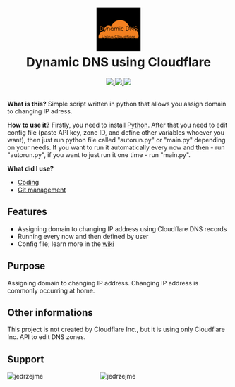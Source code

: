 <h1 align = 'center'>
    <img 
        src = '/assets/icon.png' 
        height = '100' 
        width = '100' 
        alt = 'Icon' 
    />
    <br>
    Dynamic DNS using Cloudflare
    <br>
</h1>

<div align = 'center'>
    <a href = 'https://github.com/jedrzejme/DynamicDNSUsingCloudflare/issues'>
        <img src = 'https://img.shields.io/github/issues/jedrzejme/DynamicDNSUsingCloudflare'/>
    </a>
    <a href = 'https://github.com/jedrzejme/DynamicDNSUsingCloudflare/pulls'>
        <img src = 'https://img.shields.io/github/issues-pr/jedrzejme/DynamicDNSUsingCloudflare'/>
    </a>
    <a href = 'https://github.com/jedrzejme/DynamicDNSUsingCloudflare/releases'>
        <img src = 'https://img.shields.io/github/v/release/jedrzejme/DynamicDNSUsingCloudflare?include_prereleases&label=Latest%20Release'/>
    </a>
</div>

<br>

**What is this?** Simple script written in python that allows you assign domain to changing IP adress.

**How to use it?** Firstly, you need to install [Python](https://www.python.org/downloads/). After that you need to edit config file (paste API key, zone ID, and define other variables whoever you want), then just run python file called "autorun.py" or "main.py" depending on your needs. If you want to run it automatically every now and then - run "autorun.py", if you want to just run it one time - run "main.py".

**What did I use?**
* [Coding](https://code.visualstudio.com/)
* [Git management](https://desktop.github.com/)

## Features
* Assigning domain to changing IP address using Cloudflare DNS records
* Running every now and then defined by user
* Config file; learn more in the [wiki](https://github.com/jedrzejme/DynamicDNSUsingCloudflare/wiki/Config-File)

## Purpose
Assigning domain to changing IP address. Changing IP address is commonly occurring at home.

## Other informations
This project is not created by Cloudflare Inc., but it is using only Cloudflare Inc. API to edit DNS zones.

## Support
<p><a href="https://www.buymeacoffee.com/jedrzejme"> <img align="left" src="https://cdn.buymeacoffee.com/buttons/v2/default-yellow.png" height="50" width="210" alt="jedrzejme" /></a><a href="https://ko-fi.com/jedrzejme"> <img align="left" src="https://cdn.ko-fi.com/cdn/kofi3.png?v=3" height="50" width="210" alt="jedrzejme" /></a></p><br><br><br>